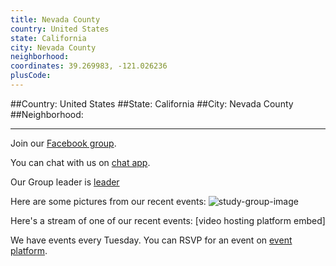 ```yaml
---
title: Nevada County
country: United States
state: California
city: Nevada County
neighborhood: 
coordinates: 39.269983, -121.026236
plusCode:
---
```


##Country: United States
##State: California
##City: Nevada County
##Neighborhood: 
*****
Join our [Facebook group](https://www.facebook.com/groups/free.code.camp.nevada.county).

You can chat with us on [chat app]().

Our Group leader is [leader]()

Here are some pictures from our recent events:
![study-group-image]()

Here's a stream of one of our recent events:
[video hosting platform embed]

We have events every Tuesday. You can RSVP for an event on [event platform]().
